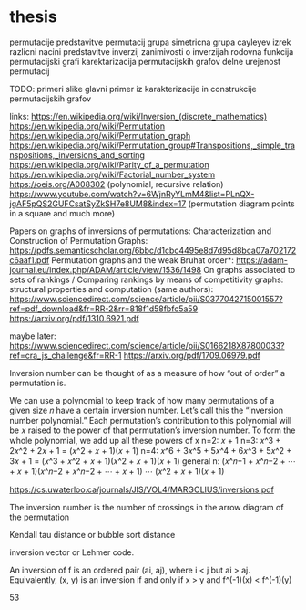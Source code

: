 # thesis

permutacije
predstavitve permutacij
grupa
simetricna grupa
cayleyev izrek
razlicni nacini predstavitve inverzij
zanimivosti o inverzijah
rodovna funkcija
permutacijski grafi
karektarizacija permutacijskih grafov
delne urejenost permutacij

TODO:
primeri
slike
glavni primer iz karakterizacije in construkcije permutacijskih grafov



links:
https://en.wikipedia.org/wiki/Inversion_(discrete_mathematics)
https://en.wikipedia.org/wiki/Permutation
https://en.wikipedia.org/wiki/Permutation_graph
https://en.wikipedia.org/wiki/Permutation_group#Transpositions,_simple_transpositions,_inversions_and_sorting
https://en.wikipedia.org/wiki/Parity_of_a_permutation
https://en.wikipedia.org/wiki/Factorial_number_system
https://oeis.org/A008302 (polynomial, recursive relation)
https://www.youtube.com/watch?v=6WjnRyYLmM4&list=PLnQX-jgAF5pQS2GUFCsatSyZkSH7e8UM8&index=17 (permutation diagram points in a square and much more) 

Papers on graphs of inversions of permutations:
Characterization and Construction of Permutation Graphs:
https://pdfs.semanticscholar.org/6bbc/d1cbc4495e8d7d95d8bca07a702172c6aaf1.pdf
Permutation graphs and the weak Bruhat order*:
https://adam-journal.eu/index.php/ADAM/article/view/1536/1498
On graphs associated to sets of rankings / Comparing rankings by means of competitivity
graphs: structural properties and computation (same authors):
https://www.sciencedirect.com/science/article/pii/S0377042715001557?ref=pdf_download&fr=RR-2&rr=818f1d58fbfc5a59
https://arxiv.org/pdf/1310.6921.pdf

maybe later:
https://www.sciencedirect.com/science/article/pii/S0166218X87800033?ref=cra_js_challenge&fr=RR-1
https://arxiv.org/pdf/1709.06979.pdf

Inversion number can be thought of as a measure of how “out of order” a
permutation is.

We can use a polynomial to keep track of how many permutations of a
given size 𝑛 have a certain inversion number. Let’s call this the “inversion
number polynomial.”
Each permutation’s contribution to this polynomial will be 𝑥 raised to the
power of that permutation’s inversion number.
To form the whole polynomial, we add up all these powers of x
n=2: 𝑥 + 1
n=3: 𝑥^3 + 2𝑥^2 + 2𝑥 + 1 = (𝑥^2 + 𝑥 + 1)(𝑥 + 1)
n=4: 𝑥^6 + 3𝑥^5 + 5𝑥^4 + 6𝑥^3 + 5𝑥^2 + 3𝑥 + 1 = (𝑥^3 + 𝑥^2 + 𝑥 + 1)(𝑥^2 + 𝑥 + 1)(𝑥 + 1)
general n: (𝑥^𝑛−1 + 𝑥^𝑛−2 + ⋯ + 𝑥 + 1)(𝑥^𝑛−2 + 𝑥^𝑛−2 + ⋯ + 𝑥 + 1) ⋯ (𝑥^2 + 𝑥 + 1)(𝑥 + 1)

https://cs.uwaterloo.ca/journals/JIS/VOL4/MARGOLIUS/inversions.pdf

The inversion number is the number of crossings in the arrow diagram of the permutation

Kendall tau distance or bubble sort distance

inversion vector or Lehmer code.


An inversion of f is an ordered pair (ai, aj), where i < j
but ai > aj. Equivalently, (x, y) is an inversion
if and only if x > y and f^(-1)(x) < f^(-1)(y)


53